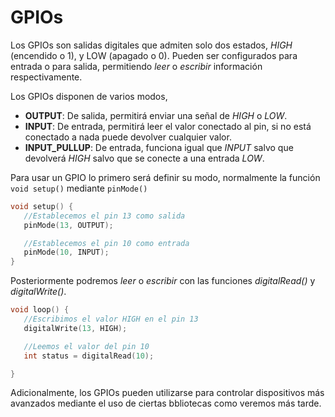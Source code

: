 # GPIOs

Los GPIOs son salidas digitales que admiten solo dos estados, _HIGH_ (encendido o 1), y LOW (apagado o 0). Pueden ser
configurados para entrada o para salida, permitiendo _leer_ o _escribir_ información respectivamente.

Los GPIOs disponen de varios modos,

 - **OUTPUT**: De salida, permitirá enviar una señal de _HIGH_ o _LOW_.
 - **INPUT**: De entrada, permitirá leer el valor conectado al pin, si no está conectado a nada puede devolver cualquier valor.
 - **INPUT_PULLUP**: De entrada, funciona igual que _INPUT_ salvo que devolverá _HIGH_ salvo que se conecte a una entrada _LOW_.

 Para usar un GPIO lo primero será definir su modo, normalmente la función `void setup()` mediante `pinMode()`


 ```c++
 void setup() {
    //Establecemos el pin 13 como salida
    pinMode(13, OUTPUT);

    //Establecemos el pin 10 como entrada
    pinMode(10, INPUT);
 }
 ```

 Posteriormente podremos _leer_ o _escribir_ con las funciones _digitalRead()_ y _digitalWrite()_.

 ```c++
 void loop() {
    //Escribimos el valor HIGH en el pin 13
    digitalWrite(13, HIGH);

    //Leemos el valor del pin 10
    int status = digitalRead(10);

 }

 ```
 Adicionalmente, los GPIOs pueden utilizarse para controlar dispositivos más avanzados mediante el uso de ciertas bbliotecas como veremos más tarde.

